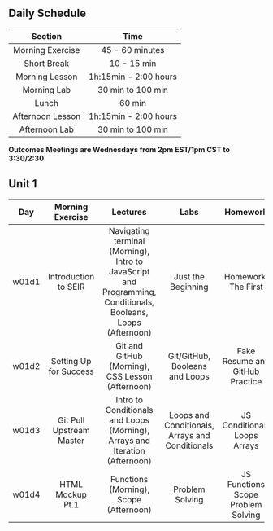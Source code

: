 ## Daily Schedule
| Section | Time |
|:--:|:---------:|
| Morning Exercise | 45 - 60 minutes |
| Short Break | 10 - 15 min |
| Morning Lesson | 1h:15min - 2:00 hours |
| Morning Lab | 30 min to 100 min |
| Lunch | 60 min |
| Afternoon Lesson | 1h:15min - 2:00 hours |
| Afternoon Lab | 30 min to 100 min |

**Outcomes Meetings are Wednesdays from 2pm EST/1pm CST to 3:30/2:30**

## Unit 1
| Day | Morning Exercise | Lectures | Labs | Homework |
|:---:|:-----------:|:-------:|:-----------:|:-----------:|
| w01d1 | Introduction to SEIR | Navigating terminal (Morning), Intro to JavaScript and Programming, Conditionals, Booleans, Loops (Afternoon) | Just the Beginning | Homework, The First |
| w01d2 | Setting Up for Success | Git and GitHub (Morning), CSS Lesson (Afternoon) | Git/GitHub, Booleans and Loops | Fake Resume and GitHub Practice|
| w01d3 | Git Pull Upstream Master | Intro to Conditionals and Loops (Morning), Arrays and Iteration (Afternoon) | Loops and Conditionals, Arrays and Conditionals | JS Conditionals Loops Arrays |
| w01d4 | HTML Mockup Pt.1 | Functions (Morning), Scope (Afternoon) | Problem Solving | JS Functions Scope Problem Solving |


